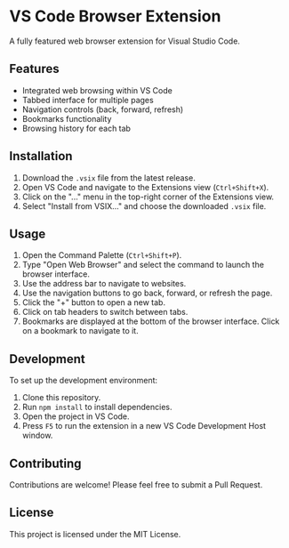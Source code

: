 <!-- @format -->

# VS Code Browser Extension

A fully featured web browser extension for Visual Studio Code.

## Features

-   Integrated web browsing within VS Code
-   Tabbed interface for multiple pages
-   Navigation controls (back, forward, refresh)
-   Bookmarks functionality
-   Browsing history for each tab

## Installation

1. Download the `.vsix` file from the latest release.
2. Open VS Code and navigate to the Extensions view (`Ctrl+Shift+X`).
3. Click on the "..." menu in the top-right corner of the Extensions view.
4. Select "Install from VSIX..." and choose the downloaded `.vsix` file.

## Usage

1. Open the Command Palette (`Ctrl+Shift+P`).
2. Type "Open Web Browser" and select the command to launch the browser interface.
3. Use the address bar to navigate to websites.
4. Use the navigation buttons to go back, forward, or refresh the page.
5. Click the "+" button to open a new tab.
6. Click on tab headers to switch between tabs.
7. Bookmarks are displayed at the bottom of the browser interface. Click on a bookmark to navigate to it.

## Development

To set up the development environment:

1. Clone this repository.
2. Run `npm install` to install dependencies.
3. Open the project in VS Code.
4. Press `F5` to run the extension in a new VS Code Development Host window.

## Contributing

Contributions are welcome! Please feel free to submit a Pull Request.

## License

This project is licensed under the MIT License.
